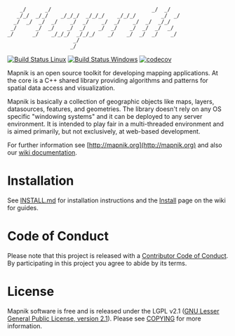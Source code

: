 ```
    _/      _/                                _/  _/
   _/_/  _/_/    _/_/_/  _/_/_/    _/_/_/        _/  _/
  _/  _/  _/  _/    _/  _/    _/  _/    _/  _/  _/_/
 _/      _/  _/    _/  _/    _/  _/    _/  _/  _/  _/
_/      _/    _/_/_/  _/_/_/    _/    _/  _/  _/    _/
                     _/
                    _/
```

[![Build Status Linux](https://api.travis-ci.org/mapnik/mapnik.svg?branch=master)](http://travis-ci.org/mapnik/mapnik)
[![Build Status Windows](https://ci.appveyor.com/api/projects/status/hc9l7okdjtucfqqn?branch=master&svg=true)](https://ci.appveyor.com/project/Mapbox/mapnik)
[![codecov](https://codecov.io/gh/mapnik/mapnik/branch/master/graph/badge.svg)](https://codecov.io/gh/mapnik/mapnik)

Mapnik is an open source toolkit for developing mapping applications. At the core is a C++ shared library providing algorithms and patterns for spatial data access and visualization.

Mapnik is basically a collection of geographic objects like maps, layers, datasources, features, and geometries. The library doesn't rely on any OS specific "windowing systems" and it can be deployed to any server environment. It is intended to play fair in a multi-threaded environment and is aimed primarily, but not exclusively, at web-based development.

For further information see [http://mapnik.org](http://mapnik.org) and also our [wiki documentation](https://github.com/mapnik/mapnik/wiki).

# Installation

See [INSTALL.md](INSTALL.md) for installation instructions and the [Install](https://github.com/mapnik/mapnik/wiki/Mapnik-Installation) page on the wiki for guides.

# Code of Conduct

Please note that this project is released with a [Contributor Code of Conduct](https://github.com/mapnik/mapnik/blob/master/CODE_OF_CONDUCT.md). By participating in this project you agree to abide by its terms.

# License

Mapnik software is free and is released under the LGPL v2.1 ([GNU Lesser General Public License, version 2.1](https://www.gnu.org/licenses/old-licenses/lgpl-2.1.html)). Please see [COPYING](https://github.com/mapnik/mapnik/blob/master/COPYING) for more information.
